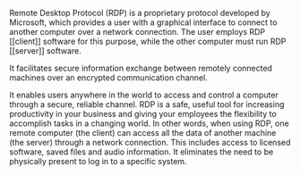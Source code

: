 Remote Desktop Protocol (RDP) is a proprietary protocol developed by Microsoft, which provides a user with a graphical interface to connect to another computer over a network connection. The user employs RDP [[client]] software for this purpose, while the other computer must run RDP [[server]] software.

It facilitates secure information exchange between remotely connected machines over an encrypted communication channel.

It enables users anywhere in the world to access and control a computer through a secure, reliable channel. RDP is a safe, useful tool for increasing productivity in your business and giving your employees the flexibility to accomplish tasks in a changing world. In other words, when using RDP, one remote computer (the client) can access all the data of another machine (the server) through a network connection. This includes access to licensed software, saved files and audio information. It eliminates the need to be physically present to log in to a specific system.